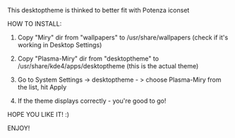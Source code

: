 This desktoptheme is thinked to better fit with Potenza iconset

HOW TO INSTALL:

1) Copy "Miry" dir from "wallpapers" to /usr/share/wallpapers (check if it's working in Desktop Settings) 

2) Copy "Plasma-Miry" dir from "desktoptheme" to /usr/share/kde4/apps/desktoptheme (this is the actual theme)

3) Go to System Settings -> desktoptheme - > choose Plasma-Miry from the list, hit Apply

4) If the theme displays correctly - you're good to go!

HOPE YOU LIKE IT! :)

ENJOY!
